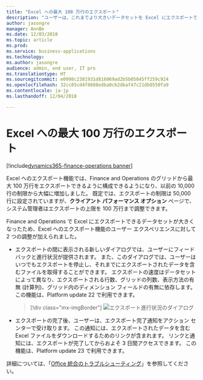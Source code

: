 ```yaml
---
title: "Excel への最大 100 万行のエクスポート"
description: "ユーザーは、これまでより大きいデータセットを Excel にエクスポートできます"
author: jasongre
manager: AnnBe
ms.date: 12/03/2018
ms.topic: article
ms.prod: 
ms.service: business-applications
ms.technology: 
ms.author: jasongre
audience: admin, end user, IT pro
ms.translationtype: HT
ms.sourcegitcommit: e0998c2381931d816069ad2b5b05045ff259c924
ms.openlocfilehash: 32cc85cd4f8688edba0cb2dbaf47c21db8550fa9
ms.contentlocale: ja-jp
ms.lasthandoff: 12/04/2018

---
```


# <a name="export-up-to-1-million-rows-to-excel"></a>Excel への最大 100 万行のエクスポート

[!include[dynamics365-finance-operations banner](../includes/dynamics365-finance-operations.md)]

Excel へのエクスポート機能では、Finance and Operations のグリッドから最大 100 万行をエクスポートできるように構成できるようになり、以前の 10,000 行の制限から大幅に増加しました。 既定では、エクスポートの制限は 50,000 行に設定されていますが、**クライアント パフォーマンス オプション** ページで、システム管理者はエクスポートの上限を 100 万行まで調整できます。  

Finance and Operations で Excel にエクスポートできるデータセットが大きくなったため、Excel へのエクスポート機能のユーザー エクスペリエンスに対して 2 つの調整が加えられました。

-    エクスポートの間に表示される新しいダイアログでは、ユーザーにフィードバックと進行状況が提供されます。 また、このダイアログでは、ユーザーはいつでもエクスポートを停止し、それまでにエクスポートされたデータを含むファイルを取得することができます。 エクスポートの速度はデータセットによって異なり、エクスポートされる行数、グリッドの列数、表示方法の有無 (計算列)、グリッド内のディメンション フィールドの有無に依存します。 この機能は、Platform update 22 で利用できます。

      > [!div class="mx-imgBorder"]
      > ![エクスポート進行状況のダイアログ](media/largeExport.png  "エクスポート進行状況のダイアログ")

-  エクスポートの完了後、ユーザーは、エクスポート完了通知をアクション センターで受け取ります。 この通知には、エクスポートされたデータを含む Excel ファイルをダウンロードするためのリンクが含まれます。 リンクと通知には、エクスポートが完了してからおよそ 3 日間アクセスできます。 この機能は、Platform update 23 で利用できます。     

詳細については、「[Office 統合のトラブルシューティング](https://docs.microsoft.com/dynamics365/unified-operations/dev-itpro/office-integration/office-integration-troubleshooting)」を参照してください。


